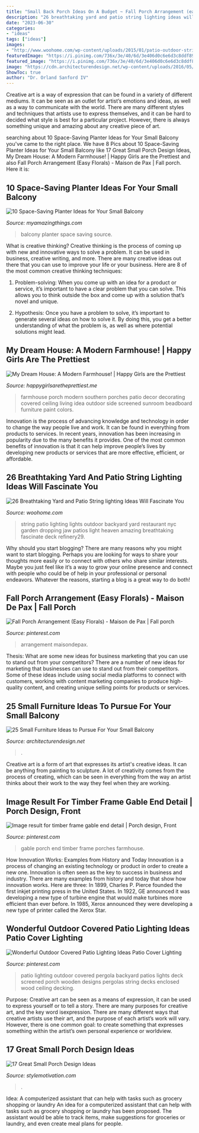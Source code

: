 ```yaml
---
title: "Small Back Porch Ideas On A Budget ~ Fall Porch Arrangement (easy Florals)"
description: "26 breathtaking yard and patio string lighting ideas will fascinate you"
date: "2023-06-30"
categories:
- "ideas"
tags: ["ideas"]
images:
- "http://www.woohome.com/wp-content/uploads/2015/01/patio-outdoor-string-lights-woohome-9.jpg"
featuredImage: "https://i.pinimg.com/736x/3e/40/6d/3e406d0c6e6d3c8ddf89e6bf1e233ba5--outdoor-patio-ideas-outdoor-covered-patios.jpg"
featured_image: "https://i.pinimg.com/736x/3e/40/6d/3e406d0c6e6d3c8ddf89e6bf1e233ba5--outdoor-patio-ideas-outdoor-covered-patios.jpg"
image: "https://cdn.architecturendesign.net/wp-content/uploads/2016/05/AD-Small-Furniture-Ideas-to-Pursue-For-Your-Small-Balcony-01.jpg"
ShowToc: true
author: "Dr. Orland Sanford IV"
---
```



Creative art is a way of expression that can be found in a variety of different mediums. It can be seen as an outlet for artist’s emotions and ideas, as well as a way to communicate with the world. There are many different styles and techniques that artists use to express themselves, and it can be hard to decided what style is best for a particular project. However, there is always something unique and amazing about any creative piece of art.

	

		
searching about 10 Space-Saving Planter Ideas for Your Small Balcony you've came to the right place. We have 8 Pics about 10 Space-Saving Planter Ideas for Your Small Balcony like 17 Great Small Porch Design Ideas, My Dream House: A Modern Farmhouse! | Happy Girls are the Prettiest and also Fall Porch Arrangement (Easy Florals) - Maison de Pax | Fall porch. Here it is:
		
    
## 10 Space-Saving Planter Ideas For Your Small Balcony

<img loading=lazy src="http://myamazingthings.com/wp-content/uploads/2017/01/idea3-1.jpg" onerror="this.onerror=null;this.src='https://tse4.mm.bing.net/th?id=OIP.V18mttBz5czfVT3KY_9nHQHaJ4&amp;pid=15.1';" alt="10 Space-Saving Planter Ideas for Your Small Balcony">

_Source: myamazingthings.com_

>balcony planter space saving source. 

	

What is creative thinking?
Creative thinking is the process of coming up with new and innovative ways to solve a problem. It can be used in business, creative writing, and more. There are many creative ideas out there that you can use to improve your life or your business. Here are 8 of the most common creative thinking techniques:
1. Problem-solving: When you come up with an idea for a product or service, it’s important to have a clear problem that you can solve. This allows you to think outside the box and come up with a solution that’s novel and unique.

2. Hypothesis: Once you have a problem to solve, it’s important to generate several ideas on how to solve it. By doing this, you get a better understanding of what the problem is, as well as where potential solutions might lead.

    
## My Dream House: A Modern Farmhouse! | Happy Girls Are The Prettiest

<img loading=lazy src="http://happygirlsaretheprettiest.me/wp-content/uploads/2014/09/modern-farmhouse-front-porch.png" onerror="this.onerror=null;this.src='https://tse4.mm.bing.net/th?id=OIP.P1z8x9evbdjwEGr4RWzDpwHaLM&amp;pid=15.1';" alt="My Dream House: A Modern Farmhouse! | Happy Girls are the Prettiest">

_Source: happygirlsaretheprettiest.me_

>farmhouse porch modern southern porches patio decor decorating covered ceiling living idea outdoor side screened sunroom beadboard furniture paint colors. 

	

Innovation is the process of advancing knowledge and technology in order to change the way people live and work. It can be found in everything from products to services. In recent years, innovation has been increasing in popularity due to the many benefits it provides. One of the most common benefits of innovation is that it can help improve people’s lives by developing new products or services that are more effective, efficient, or affordable.

    
## 26 Breathtaking Yard And Patio String Lighting Ideas Will Fascinate You

<img loading=lazy src="http://www.woohome.com/wp-content/uploads/2015/01/patio-outdoor-string-lights-woohome-9.jpg" onerror="this.onerror=null;this.src='https://tse2.mm.bing.net/th?id=OIP.f3Ll3vZpi46Na-5bYtcbSgHaJ4&amp;pid=15.1';" alt="26 Breathtaking Yard and Patio String lighting Ideas Will Fascinate You">

_Source: woohome.com_

>string patio lighting lights outdoor backyard yard restaurant nyc garden dropping jaw patios light heaven amazing breathtaking fascinate deck refinery29. 

	

Why should you start blogging?
There are many reasons why you might want to start blogging. Perhaps you are looking for ways to share your thoughts more easily or to connect with others who share similar interests. Maybe you just feel like it’s a way to grow your online presence and connect with people who could be of help in your professional or personal endeavors. Whatever the reasons, starting a blog is a great way to do both!

    
## Fall Porch Arrangement (Easy Florals) - Maison De Pax | Fall Porch

<img loading=lazy src="https://i.pinimg.com/736x/86/06/fa/8606fa3a6b3731582909649f6d7fa25b.jpg" onerror="this.onerror=null;this.src='https://tse2.mm.bing.net/th?id=OIP.dHO9NFNhbqUaKFZjV-6MJgHaLH&amp;pid=15.1';" alt="Fall Porch Arrangement (Easy Florals) - Maison de Pax | Fall porch">

_Source: pinterest.com_

>arrangement maisondepax. 

	

Thesis: What are some new ideas for business marketing that you can use to stand out from your competitors?
There are a number of new ideas for marketing that businesses can use to stand out from their competitors. Some of these ideas include using social media platforms to connect with customers, working with content marketing companies to produce high-quality content, and creating unique selling points for products or services.

    
## 25 Small Furniture Ideas To Pursue For Your Small Balcony

<img loading=lazy src="https://cdn.architecturendesign.net/wp-content/uploads/2016/05/AD-Small-Furniture-Ideas-to-Pursue-For-Your-Small-Balcony-01.jpg" onerror="this.onerror=null;this.src='https://tse4.mm.bing.net/th?id=OIP.OJ8U2r8CVhnHqIqnUiO4YQHaJ4&amp;pid=15.1';" alt="25 Small Furniture Ideas to Pursue For Your Small Balcony">

_Source: architecturendesign.net_

>. 

	

Creative art is a form of art that expresses its artist's creative ideas. It can be anything from painting to sculpture. A lot of creativity comes from the process of creating, which can be seen in everything from the way an artist thinks about their work to the way they feel when they are working.

    
## Image Result For Timber Frame Gable End Detail | Porch Design, Front

<img loading=lazy src="https://i.pinimg.com/736x/85/b7/bb/85b7bb2cc9a2e2f93d29df0d334b254b.jpg" onerror="this.onerror=null;this.src='https://tse1.mm.bing.net/th?id=OIP.Fza1-OcOwR5bodRZUH0hyQHaJ4&amp;pid=15.1';" alt="Image result for timber frame gable end detail | Porch design, Front">

_Source: pinterest.com_

>gable porch end timber frame porches farmhouse. 

	

How Innovation Works: Examples from History and Today
Innovation is a process of changing an existing technology or product in order to create a new one. Innovation is often seen as the key to success in business and industry. There are many examples from history and today that show how innovation works. Here are three: 
In 1899, Charles P. Pierce founded the first inkjet printing press in the United States.
In 1922, GE announced it was developing a new type of turbine engine that would make turbines more efficient than ever before. 
In 1985, Xerox announced they were developing a new type of printer called the Xerox Star.

    
## Wonderful Outdoor Covered Patio Lighting Ideas Patio Cover Lighting

<img loading=lazy src="https://i.pinimg.com/736x/3e/40/6d/3e406d0c6e6d3c8ddf89e6bf1e233ba5--outdoor-patio-ideas-outdoor-covered-patios.jpg" onerror="this.onerror=null;this.src='https://tse3.mm.bing.net/th?id=OIP.W3F0HxnzKa97-0hNNy7lrAHaFj&amp;pid=15.1';" alt="Wonderful Outdoor Covered Patio Lighting Ideas Patio Cover Lighting">

_Source: pinterest.com_

>patio lighting outdoor covered pergola backyard patios lights deck screened porch wooden designs pergolas string decks enclosed wood ceiling decking. 

	

Purpose:
Creative art can be seen as a means of expression, it can be used to express yourself or to tell a story. There are many purposes for creative art, and the key word isexpression. There are many different ways that creative artists use their art, and the purpose of each artist’s work will vary. However, there is one common goal: to create something that expresses something within the artist’s own personal experience or worldview.

    
## 17 Great Small Porch Design Ideas

<img loading=lazy src="https://www.stylemotivation.com/wp-content/uploads/2014/02/17-Great-Small-Porch-Design-Ideas-6.jpg" onerror="this.onerror=null;this.src='https://tse2.mm.bing.net/th?id=OIP.Qq4mKYM_eqiDXFHtJy0neQHaLI&amp;pid=15.1';" alt="17 Great Small Porch Design Ideas">

_Source: stylemotivation.com_

>. 

	

Idea: A computerized assistant that can help with tasks such as grocery shopping or laundry
An idea for a computerized assistant that can help with tasks such as grocery shopping or laundry has been proposed. The assistant would be able to track items, make suggestions for groceries or laundry, and even create meal plans for people.

